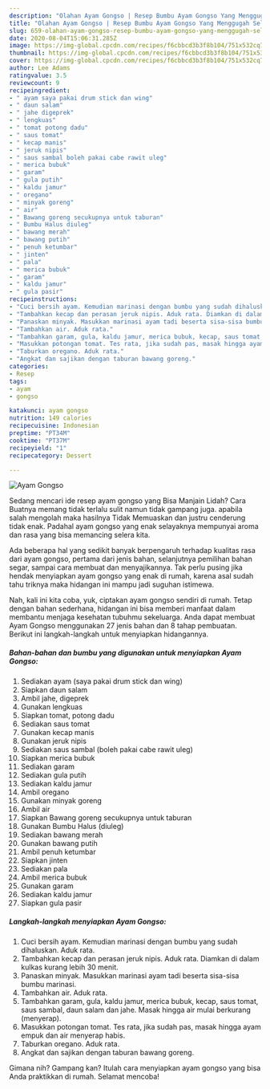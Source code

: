 ```yaml
---
description: "Olahan Ayam Gongso | Resep Bumbu Ayam Gongso Yang Menggugah Selera"
title: "Olahan Ayam Gongso | Resep Bumbu Ayam Gongso Yang Menggugah Selera"
slug: 659-olahan-ayam-gongso-resep-bumbu-ayam-gongso-yang-menggugah-selera
date: 2020-08-04T15:06:31.285Z
image: https://img-global.cpcdn.com/recipes/f6cbbcd3b3f8b104/751x532cq70/ayam-gongso-foto-resep-utama.jpg
thumbnail: https://img-global.cpcdn.com/recipes/f6cbbcd3b3f8b104/751x532cq70/ayam-gongso-foto-resep-utama.jpg
cover: https://img-global.cpcdn.com/recipes/f6cbbcd3b3f8b104/751x532cq70/ayam-gongso-foto-resep-utama.jpg
author: Lee Adams
ratingvalue: 3.5
reviewcount: 9
recipeingredient:
- " ayam saya pakai drum stick dan wing"
- " daun salam"
- " jahe digeprek"
- " lengkuas"
- " tomat potong dadu"
- " saus tomat"
- " kecap manis"
- " jeruk nipis"
- " saus sambal boleh pakai cabe rawit uleg"
- " merica bubuk"
- " garam"
- " gula putih"
- " kaldu jamur"
- " oregano"
- " minyak goreng"
- " air"
- " Bawang goreng secukupnya untuk taburan"
- " Bumbu Halus diuleg"
- " bawang merah"
- " bawang putih"
- " penuh ketumbar"
- " jinten"
- " pala"
- " merica bubuk"
- " garam"
- " kaldu jamur"
- " gula pasir"
recipeinstructions:
- "Cuci bersih ayam. Kemudian marinasi dengan bumbu yang sudah dihaluskan. Aduk rata."
- "Tambahkan kecap dan perasan jeruk nipis. Aduk rata. Diamkan di dalam kulkas kurang lebih 30 menit."
- "Panaskan minyak. Masukkan marinasi ayam tadi beserta sisa-sisa bumbu marinasi."
- "Tambahkan air. Aduk rata."
- "Tambahkan garam, gula, kaldu jamur, merica bubuk, kecap, saus tomat, saus sambal, daun salam dan jahe. Masak hingga air mulai berkurang (menyerap)."
- "Masukkan potongan tomat. Tes rata, jika sudah pas, masak hingga ayam empuk dan air menyerap habis."
- "Taburkan oregano. Aduk rata."
- "Angkat dan sajikan dengan taburan bawang goreng."
categories:
- Resep
tags:
- ayam
- gongso

katakunci: ayam gongso 
nutrition: 149 calories
recipecuisine: Indonesian
preptime: "PT34M"
cooktime: "PT37M"
recipeyield: "1"
recipecategory: Dessert

---
```



![Ayam Gongso](https://img-global.cpcdn.com/recipes/f6cbbcd3b3f8b104/751x532cq70/ayam-gongso-foto-resep-utama.jpg)

Sedang mencari ide resep ayam gongso yang Bisa Manjain Lidah? Cara Buatnya memang tidak terlalu sulit namun tidak gampang juga. apabila salah mengolah maka hasilnya Tidak Memuaskan dan justru cenderung tidak enak. Padahal ayam gongso yang enak selayaknya mempunyai aroma dan rasa yang bisa memancing selera kita.

Ada beberapa hal yang sedikit banyak berpengaruh terhadap kualitas rasa dari ayam gongso, pertama dari jenis bahan, selanjutnya pemilihan bahan segar, sampai cara membuat dan menyajikannya. Tak perlu pusing jika hendak menyiapkan ayam gongso yang enak di rumah, karena asal sudah tahu triknya maka hidangan ini mampu jadi suguhan istimewa.




Nah, kali ini kita coba, yuk, ciptakan ayam gongso sendiri di rumah. Tetap dengan bahan sederhana, hidangan ini bisa memberi manfaat dalam membantu menjaga kesehatan tubuhmu sekeluarga. Anda dapat membuat Ayam Gongso menggunakan 27 jenis bahan dan 8 tahap pembuatan. Berikut ini langkah-langkah untuk menyiapkan hidangannya.

<!--inarticleads1-->

##### Bahan-bahan dan bumbu yang digunakan untuk menyiapkan Ayam Gongso:

1. Sediakan  ayam (saya pakai drum stick dan wing)
1. Siapkan  daun salam
1. Ambil  jahe, digeprek
1. Gunakan  lengkuas
1. Siapkan  tomat, potong dadu
1. Sediakan  saus tomat
1. Gunakan  kecap manis
1. Gunakan  jeruk nipis
1. Sediakan  saus sambal (boleh pakai cabe rawit uleg)
1. Siapkan  merica bubuk
1. Sediakan  garam
1. Sediakan  gula putih
1. Sediakan  kaldu jamur
1. Ambil  oregano
1. Gunakan  minyak goreng
1. Ambil  air
1. Siapkan  Bawang goreng secukupnya untuk taburan
1. Gunakan  Bumbu Halus (diuleg)
1. Sediakan  bawang merah
1. Gunakan  bawang putih
1. Ambil  penuh ketumbar
1. Siapkan  jinten
1. Sediakan  pala
1. Ambil  merica bubuk
1. Gunakan  garam
1. Sediakan  kaldu jamur
1. Siapkan  gula pasir




<!--inarticleads2-->

##### Langkah-langkah menyiapkan Ayam Gongso:

1. Cuci bersih ayam. Kemudian marinasi dengan bumbu yang sudah dihaluskan. Aduk rata.
1. Tambahkan kecap dan perasan jeruk nipis. Aduk rata. Diamkan di dalam kulkas kurang lebih 30 menit.
1. Panaskan minyak. Masukkan marinasi ayam tadi beserta sisa-sisa bumbu marinasi.
1. Tambahkan air. Aduk rata.
1. Tambahkan garam, gula, kaldu jamur, merica bubuk, kecap, saus tomat, saus sambal, daun salam dan jahe. Masak hingga air mulai berkurang (menyerap).
1. Masukkan potongan tomat. Tes rata, jika sudah pas, masak hingga ayam empuk dan air menyerap habis.
1. Taburkan oregano. Aduk rata.
1. Angkat dan sajikan dengan taburan bawang goreng.




Gimana nih? Gampang kan? Itulah cara menyiapkan ayam gongso yang bisa Anda praktikkan di rumah. Selamat mencoba!
